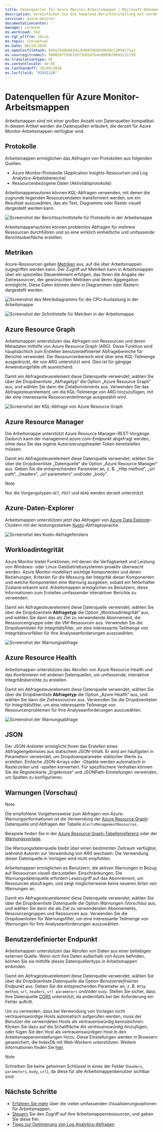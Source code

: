 ```yaml
---
title: Datenquellen für Azure Monitor-Arbeitsmappen | Microsoft-Dokumentation
description: Vereinfachen Sie die komplexe Berichterstellung mit vordefinierten und benutzerdefiniert parametrisierten Azure Monitor-Arbeitsmappen, die aus mehreren Datenquellen erstellt werden.
services: azure-monitor
documentationcenter: ''
manager: carmonm
ms.workload: tbd
ms.tgt_pltfrm: ibiza
ms.topic: conceptual
ms.date: 06/29/2020
ms.openlocfilehash: 049a7348b803d12b66974bb9a9b50c12059171a2
ms.sourcegitcommit: 50802bffd56155f3b01bfb4ed009b70045131750
ms.translationtype: HT
ms.contentlocale: de-DE
ms.lasthandoff: 10/09/2020
ms.locfileid: "91931120"
---
```

# <a name="azure-monitor-workbooks-data-sources"></a>Datenquellen für Azure Monitor-Arbeitsmappen

Arbeitsmappen sind mit einer großen Anzahl von Datenquellen kompatibel. In diesem Artikel werden die Datenquellen erläutert, die derzeit für Azure Monitor-Arbeitsmappen verfügbar sind.

## <a name="logs"></a>Protokolle

Arbeitsmappen ermöglichen das Abfragen von Protokollen aus folgenden Quellen:

* Azure Monitor-Protokolle (Application Insights-Ressourcen und Log Analytics-Arbeitsbereiche)
* Ressourcenbezogene Daten (Aktivitätsprotokolle)

Arbeitsmappenautoren können KQL-Abfragen verwenden, mit denen die zugrunde liegenden Ressourcendaten transformiert werden, um ein Resultset auszuwählen, das als Text, Diagramme oder Raster visuell dargestellt werden kann.

![Screenshot der Berichtsschnittstelle für Protokolle in der Arbeitsmappe](./media/workbooks-overview/logs.png)

Arbeitsmappenautoren können problemlos Abfragen für mehrere Ressourcen durchführen und so eine wirklich einheitliche und umfassende Berichtsoberfläche erstellen.

## <a name="metrics"></a>Metriken

Azure-Ressourcen geben [Metriken](data-platform-metrics.md) aus, auf die über Arbeitsmappen zugegriffen werden kann. Der Zugriff auf Metriken kann in Arbeitsmappen über ein spezielles Steuerelement erfolgen, das Ihnen die Angabe der Zielressourcen, der gewünschten Metriken und deren Aggregation ermöglicht. Diese Daten können dann in Diagrammen oder Rastern dargestellt werden.

![Screenshot des Metrikdiagramms für die CPU-Auslastung in der Arbeitsmappe](./media/workbooks-overview/metrics-graph.png)

![Screenshot der Schnittstelle für Metriken in der Arbeitsmappe](./media/workbooks-overview/metrics.png)

## <a name="azure-resource-graph"></a>Azure Resource Graph

Arbeitsmappen unterstützen das Abfragen von Ressourcen und deren Metadaten mithilfe von Azure Resource Graph (ARG). Diese Funktion wird hauptsächlich zum Erstellen benutzerdefinierter Abfragebereiche für Berichte verwendet. Der Ressourcenbereich wird über eine KQL-Teilmenge ausgedrückt, die von ARG unterstützt wird. Dies ist für gängige Anwendungsfälle oft ausreichend.

Damit ein Abfragesteuerelement diese Datenquelle verwendet, wählen Sie über die Dropdownliste „Abfragetyp“ die Option „Azure Resource Graph“ aus, und wählen Sie dann die Zielabonnements aus. Verwenden Sie das Abfragesteuerelement, um die KQL-Teilmenge von ARG hinzuzufügen, mit der eine interessante Ressourcenteilmenge ausgewählt wird.

![Screenshot der KQL-Abfrage von Azure Resource Graph](./media/workbooks-overview/azure-resource-graph.png)

## <a name="azure-resource-manager"></a>Azure Resource Manager

Die Arbeitsmappe unterstützt Azure Resource Manager-REST-Vorgänge. Dadurch kann der management.azure.com-Endpunkt abgefragt werden, ohne dass Sie das eigene Autorisierungsheader-Token bereitstellen müssen.

Damit ein Abfragesteuerelement diese Datenquelle verwendet, wählen Sie über die Dropdownliste „Datenquelle“ die Option „Azure Resource Manager“ aus. Geben Sie die entsprechenden Parameter an, z. B. „Http method“, „url path“, „headers“, „url parameters“ und/oder „body“.

> [!NOTE]
> Nur die Vorgangstypen `GET`, `POST` und `HEAD` werden derzeit unterstützt.

## <a name="azure-data-explorer"></a>Azure-Daten-Explorer

Arbeitsmappen unterstützen jetzt das Abfragen von [Azure Data Explorer](/azure/data-explorer/)-Clustern mit der leistungsstarken [Kusto](/azure/kusto/query/index)-Abfragesprache.   

![Screenshot des Kusto-Abfragefensters](./media/workbooks-overview/data-explorer.png)

## <a name="workload-health"></a>Workloadintegrität

Azure Monitor bietet Funktionen, mit denen die Verfügbarkeit und Leistung von Windows- oder Linux-Gastbetriebssystemen proaktiv überwacht werden. Azure Monitor modelliert wichtige Komponenten und deren Beziehungen, Kriterien für die Messung der Integrität dieser Komponenten und welche Komponenten eine Warnung ausgeben, sobald ein fehlerhafter Zustand erkannt wird. Arbeitsmappen ermöglichen es Benutzern, diese Informationen zum Erstellen umfassender interaktiver Berichte zu verwenden.

Damit ein Abfragesteuerelement diese Datenquelle verwendet, wählen Sie über die Dropdownliste **Abfragetyp** die Option „Workloadintegrität“ aus, und wählen Sie dann das als Ziel zu verwendende Abonnement, die Ressourcengruppe oder die VM-Ressourcen aus. Verwenden Sie die Dropdownlisten für Integritätsfilter, um eine interessante Teilmenge von Integritätsvorfällen für Ihre Analyseanforderungen auszuwählen.

![Screenshot der Warnungsabfrage](./media/workbooks-overview/workload-health.png)

## <a name="azure-resource-health"></a>Azure Resource Health

Arbeitsmappen unterstützen das Abrufen von Azure Resource Health und das Kombinieren mit anderen Datenquellen, um umfassende, interaktive Integritätsberichte zu erstellen.

Damit ein Abfragesteuerelement diese Datenquelle verwendet, wählen Sie über die Dropdownliste **Abfragetyp** die Option „Azure Health“ aus, und wählen Sie dann die Zielressourcen aus. Verwenden Sie die Dropdownlisten für Integritätsfilter, um eine interessante Teilmenge von Ressourcenproblemen für Ihre Analyseanforderungen auszuwählen.

![Screenshot der Warnungsabfrage](./media/workbooks-overview/resource-health.png)

## <a name="json"></a>JSON

Der JSON-Anbieter ermöglicht Ihnen das Erstellen eines Abfrageergebnisses aus statischem JSON-Inhalt. Er wird am häufigsten in Parametern verwendet, um Dropdownparameter statischer Werte zu erstellen. Einfache JSON-Arrays oder -Objekte werden automatisch in Rasterzeilen und -spalten konvertiert.  Für spezifischere Verhalten können Sie die Registerkarte „Ergebnisse“ und JSONPath-Einstellungen verwenden, um Spalten zu konfigurieren.

## <a name="alerts-preview"></a>Warnungen (Vorschau)

> [!NOTE]
> Die empfohlene Vorgehensweise zum Abfragen von Azure-Warnungsinformationen ist die Verwendung der [Azure Resource Graph](#azure-resource-graph)-Datenquelle und Abfragen der Tabelle `AlertsManagementResources`.
>
> Beispiele finden Sie in der [Azure Resource Graph-Tabellenreferenz](../../governance/resource-graph/reference/supported-tables-resources.md) oder der [Warnungsvorlage](https://github.com/microsoft/Application-Insights-Workbooks/blob/master/Workbooks/Azure%20Resources/Alerts/Alerts.workbook).
>
> Die Warnungsdatenquelle bleibt über einen bestimmten Zeitraum verfügbar, während Autoren zur Verwendung von ARG wechseln. Die Verwendung dieser Datenquelle in Vorlagen wird nicht empfohlen. 

Arbeitsmappen ermöglichen es Benutzern, die aktiven Warnungen in Bezug auf Ressourcen visuell darzustellen. Einschränkungen: Die Warnungsdatenquelle erfordert Lesezugriff auf das Abonnement, um Ressourcen abzufragen, und zeigt möglicherweise keine neueren Arten von Warnungen an. 

Damit ein Abfragesteuerelement diese Datenquelle verwendet, wählen Sie über die Dropdownliste _Datenquelle_ die Option _Warnungen (Vorschau)_ aus, und wählen Sie dann die als Ziel zu verwendenden Abonnements, Ressourcengruppen und Ressourcen aus. Verwenden Sie die Dropdownlisten für Warnungsfilter, um eine interessante Teilmenge von Warnungen für Ihre Analyseanforderungen auszuwählen.

## <a name="custom-endpoint"></a>Benutzerdefinierter Endpunkt

Arbeitsmappen unterstützen das Abrufen von Daten aus einer beliebigen externen Quelle. Wenn sich Ihre Daten außerhalb von Azure befinden, können Sie sie mithilfe dieses Datenquellentyps in Arbeitsmappen einbinden.

Damit ein Abfragesteuerelement diese Datenquelle verwendet, wählen Sie über die Dropdownliste _Datenquelle_ die Option _Benutzerdefinierter Endpunkt_ aus. Geben Sie die entsprechenden Parameter an, z. B. `Http method`, `url`, `headers`, `url parameters` und/oder `body`. Stellen Sie sicher, dass Ihre Datenquelle [CORS](https://developer.mozilla.org/en-US/docs/Web/HTTP/CORS) unterstützt, da andernfalls bei der Anforderung ein Fehler auftritt.

Um zu vermeiden, dass bei Verwendung von Vorlagen nicht vertrauenswürdige Hosts automatisch aufgerufen werden, muss der Benutzer die verwendeten Hosts als vertrauenswürdig kennzeichnen. Klicken Sie dazu auf die Schaltfläche _Als vertrauenswürdig hinzufügen_, oder fügen Sie den Host als vertrauenswürdigen Host in den Arbeitsmappeneinstellungen hinzu. Diese Einstellungen werden in Browsern gespeichert, die IndexDb mit Web-Workern unterstützen. Weitere Informationen finden Sie [hier](https://caniuse.com/#feat=indexeddb).

> [!NOTE]
> Schreiben Sie keine geheimen Schlüssel in eines der Felder (`headers`, `parameters`, `body`, `url`), da diese für alle Arbeitsmappenbenutzer sichtbar sind.

## <a name="next-steps"></a>Nächste Schritte

* [Erfahren Sie mehr](workbooks-visualizations.md) über die vielen umfassenden Visualisierungsoptionen für Arbeitsmappen.
* [Steuern](workbooks-access-control.md) Sie den Zugriff auf Ihre Arbeitsmappenressourcen, und geben Sie diese frei.
* [Tipps zur Optimierung von Log Analytics-Abfragen](../log-query/query-optimization.md)
